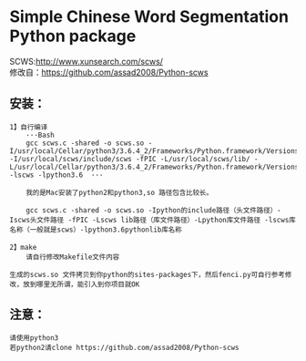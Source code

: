 Simple Chinese Word Segmentation Python package
======================
SCWS:http://www.xunsearch.com/scws/<br />
修改自：https://github.com/assad2008/Python-scws

安装：
----
	1】自行编译
		···Bash
		gcc scws.c -shared -o scws.so -I/usr/local/Cellar/python3/3.6.4_2/Frameworks/Python.framework/Versions/3.6/include/python3.6m -I/usr/local/scws/include/scws -fPIC -L/usr/local/scws/lib/ -L/usr/local/Cellar/python3/3.6.4_2/Frameworks/Python.framework/Versions/3.6/lib/ -lscws -lpython3.6	···
		
		我的是Mac安装了python2和python3,so 路径包含比较长。
	
		gcc scws.c -shared -o scws.so -Ipython的include路径（头文件路径）-Iscws头文件路径 -fPIC -Lscws lib路径（库文件路径）-Lpython库文件路径 -lscws库名称（一般就是scws）-lpython3.6pythonlib库名称

	2】make
		请自行修改Makefile文件内容

	生成的scws.so 文件拷贝到你python的sites-packages下，然后fenci.py可自行参考修改，放到哪里无所谓，能引入到你项目就OK



注意：
----
	请使用python3
	若python2请clone https://github.com/assad2008/Python-scws

